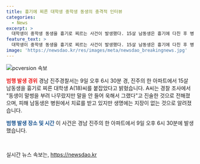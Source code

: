 ```yaml
---
title: 흉기에 찌른 대학생 중학생 동생의 충격적 인터뷰
categories:
  - News
excerpt: >
  대학생이 중학생 동생을 흉기로 찌르는 사건이 발생했다. 15살 남동생은 흉기에 다친 후 병원으로 옮겨져 치료를 받고 있다. 18살 A씨는 동생이 말썽을 부렸다며 변명했으나, 경찰은 특수상해 혐의로 조사 중이다. (출처: 이데일리) #대학생 #중학생 #흉기사건
feature_text: >
  대학생이 중학생 동생을 흉기로 찌르는 사건이 발생했다. 15살 남동생은 흉기에 다친 후 병원으로 옮겨져 치료를 받고 있다. 18살 A씨는 동생이 말썽을 부렸다며 변명했으나, 경찰은 특수상해 혐의로 조사 중이다. (출처: 이데일리) #대학생 #중학생 #흉기사건
image: 'https://newsdao.kr/res/images/meta/newsdao_breakingnews.jpg'
---
```


<p><img src="https://newsdao.kr/res/images/meta/newsdao_breakingnews.jpg" alt="pcversion 속보" /></p>

<p><b><span style="color: #ee2323;">범행 발생 경위</span></b>
경남 진주경찰서는 9일 오후 6시 30분 경, 진주의 한 아파트에서 15살 남동생을 흉기로 찌른 대학생 A(18)씨를 붙잡았다고 밝혔습니다. A씨는 경찰 조사에서 "동생이 말썽을 부려 나무랐지만 말을 안 들어 욱해서 그랬다"고 진술한 것으로 전해졌으며, 피해 남동생은 병원에서 치료를 받고 있지만 생명에는 지장이 없는 것으로 알려졌습니다.</p>

<p><b><span style="color: #1a5490;">범행 발생 장소 및 시간</span></b>
이 사건은 경남 진주의 한 아파트에서 9일 오후 6시 30분에 발생했습니다.</p>

<p data-ke-size="size16">&nbsp;</p>
실시간 뉴스 속보는, <a href="https://newsdao.kr" rel="dofollow">https://newsdao.kr</a>


